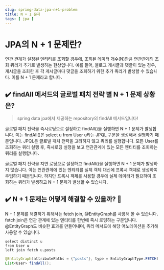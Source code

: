 ```yaml
---
slug: spring-data-jpa-n+1-problem
title: N + 1 문제
tags: [ jpa ]
---
```


# JPA의 N + 1 문제란?

연관 관계가 설정된 엔티티를 조회할 경우에, 조회된 데이터 개수(N)만큼 연관관계의 조회 쿼리가 추가로 발생하는 현상입니다. 예를 들어, 블로그 게시글과 댓글이 있는 경우,
게시글을 조회한 후 각 게시글마다 댓글을 조회하기 위한 추가 쿼리가 발생할 수 있습니다. 이를 N + 1 문제라고 합니다.

## ✔️ findAll 메서드의 글로벌 패치 전략 별 N + 1 문제 상황은?

> spring data jpa에서 제공하는 repository의 findAll 메서드입니다!

글로벌 패치 전략을 즉시로딩으로 설정하고 findAll()을 실행하면 N + 1 문제가 발생합니다. 이는 findAll()은 select u from User u라는 JPQL
구문을 생성해서 실행하기 때문입니다. JPQL은 글로벌 패치 전략을 고려하지 않고 쿼리를 실행합니다. 모든 User를 조회하는 쿼리 실행 후, 즉시로딩 설정을 보고 연관관계에 있는
모든 엔티티를 조회하는 쿼리를 실행합니다.

글로벌 패치 전략을 지연 로딩으로 설정하고 findAll()을 실행하면 N + 1 문제가 발생하지 않습니다. 이는 연관관계에 있는 엔티티를 실제 객체 대신에 프록시 객체로 생성하여
주입하기 때문입니다. 하지만 프록시 객체를 사용할 경우에 실제 데이터가 필요하여 조회하는 쿼리가 발생하고 N + 1 문제가 발생할 수 있습니다.

## ✔️ N + 1 문제는 어떻게 해결할 수 있을까? 🤔

N + 1 문제를 해결하기 위해서는 fetch join, @EntityGraph를 사용해 볼 수 있습니다. fetch join은 연관 관계에 있는 엔티티를 한번에 즉시 로딩하는
구문입니다. @EntityGraph도 비슷한 효과를 만들어내며, 쿼리 메서드에 해당 어노테이션을 추가해 사용할 수 있습니다.

```jpaql
select distinct u
from User u
left join fetch u.posts
```
```java
@EntityGraph(attributePaths = {"posts"}, type = EntityGraphType.FETCH)
List<User> findAll();
```